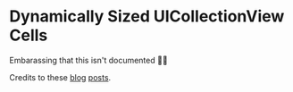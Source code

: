 # Dynamically Sized UICollectionView Cells

Embarassing that this isn't documented 🤦‍♂️

Credits to these [blog](https://www.appsdeveloperblog.com/create-uicollectionview-programmatically-in-swift/) [posts](https://medium.com/@andrea.toso/uicollectionviewcell-dynamic-height-swift-b099b28ddd23).
